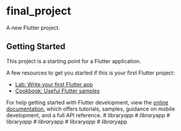 # final_project

A new Flutter project.

## Getting Started

This project is a starting point for a Flutter application.

A few resources to get you started if this is your first Flutter project:

- [Lab: Write your first Flutter app](https://docs.flutter.dev/get-started/codelab)
- [Cookbook: Useful Flutter samples](https://docs.flutter.dev/cookbook)

For help getting started with Flutter development, view the
[online documentation](https://docs.flutter.dev/), which offers tutorials,
samples, guidance on mobile development, and a full API reference.
#   l i b r a r y _ a p p  
 #   l i b r a r y _ a p p  
 #   l i b r a r y _ a p p  
 #   l i b r a r y _ a p p  
 #   l i b r a r y _ a p p  
 #   l i b r a r y _ a p p  
 